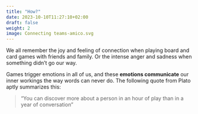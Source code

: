 ```yaml
---
title: "How?"
date: 2023-10-10T11:27:10+02:00
draft: false
weight: 2
image: Connecting teams-amico.svg
---
```


We all remember the joy and feeling of connection when playing board and card games with friends and family. Or the intense anger and sadness when something didn’t go our way.

Games trigger emotions in all of us, and these **emotions communicate** our inner workings the way words can never do. The following quote from Plato aptly summarizes this:

> “You can discover more about a person in an hour of play than in a year of conversation”

